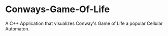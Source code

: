# Conways-Game-Of-Life
A C++ Application that visualizes Conway's Game of Life a popular Cellular Automaton.

